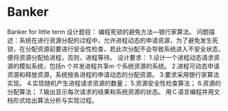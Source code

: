 # Banker
Banker for little term
设计题目：
编程死锁的避免方法—银行家算法。
问题描述：系统在进行资源分配的过程中，允许进程动态的申请资源，为了避免发生死锁，在分配资源前要进行安全性检查，若此次分配不会导致系统进入不安全状态，便将资源分配给进程，否则，进程等待。
设计要求：
1.设计一个进程动态请求资源的模拟系统，包括n 个并发进程共享m 个系统资源的系统。
2.进程可动态申请资源和释放资源，系统按各进程的申请动态的分配资源。
3.要求采用银行家算法实现。
4.实现随机产生进程请求资源的数量；
5.资源安全性检查算法；
6.资源的分配算法；
7.输出显示每次请求的结果和系统资源的状态。
用Ｃ语言编程并用文档形式给出算法分析与实现过程。

